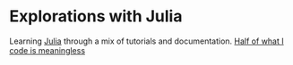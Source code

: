 # Explorations with Julia
Learning [Julia](https://julialang.org/) through a mix of tutorials and documentation. [Half of what I code is meaningless](https://www.youtube.com/watch?v=TZip_br_v3w)
